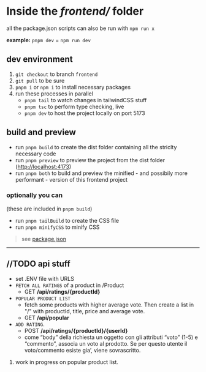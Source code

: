 # Inside the _frontend/_ folder

all the package.json scripts can also be run with `npm run x`

**example:** `pnpm dev` = `npm run dev`

## dev environment

1. `git checkout` to branch `frontend`
2. `git pull` to be sure
3. `pnpm i` or `npm i` to install necessary packages
4. run these processes in parallel
   - `pnpm tail` to watch changes in tailwindCSS stuff
   - `pnpm tsc` to perform type checking, live
   - `pnpm dev` to host the project locally on port 5173

## build and preview

- run `pnpm build` to create the dist folder containing all the striclty necessary code
- run `pnpm preview` to preview the project from the dist folder (<http://localhost:4173>)
- run `pnpm both` to build and preview the minified - and possibily more performant - version of this frontend project

### optionally you can

(these are included in `pnpm build`)

- run `pnpm tailBuild` to create the CSS file
- run `pnpm minifyCSS` to minify CSS

> see [package.json](/package.json>)

---

## //TODO api stuff

- set .ENV file with URLS
- `FETCH ALL RATINGS` of a product in /Product
  - GET **/api/ratings/{productId}**
- `POPULAR PRODUCT LIST`
  - fetch some products with higher average vote. Then create a list in "/" with productId, title, price and average vote.
  - GET **/api/popular**
- `ADD RATING`.
  - POST **/api/ratings/{productId}/{userId}**
  - come “body” della richiesta un oggetto con gli
    attributi “voto” (1-5) e “commento”, associa un voto al prodotto. Se per questo
    utente il voto/commento esiste gia’, viene sovrascritto.

1. work in progress on popular product list.
